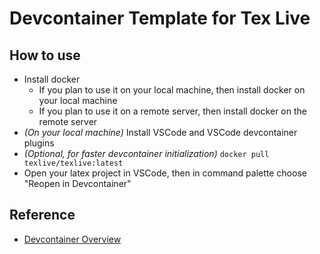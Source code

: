 # Devcontainer Template for Tex Live

## How to use
- Install docker
  - If you plan to use it on your local machine, then install docker on your local machine
  - If you plan to use it on a remote server, then install docker on the remote server
- *(On your local machine)* Install VSCode and VSCode devcontainer plugins
- *(Optional, for faster devcontainer initialization)* `docker pull texlive/texlive:latest`
- Open your latex project in VSCode, then in command palette choose "Reopen in Devcontainer"

## Reference
- [Devcontainer Overview](https://containers.dev/overview)
